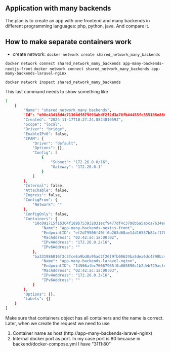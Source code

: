 ## Application with many backends

The plan is to create an app with one frontend and many backends in different programming languages: php, python, java. And compare it.

## How to make separate containers work
- create network:
```docker network create shared_network_many_backends```

```docker network connect shared_network_many_backends app-many-backends-nextjs-front```
```docker network connect shared_network_many_backends app-many-backends-laravel-nginx```

```docker network inspect shared_network_many_backends```

This last command needs to show something like

```bash
[
    {
        "Name": "shared_network_many_backends",
        "Id": "e98c43418d4c71304df879093abdf2f2d3a78fb44455fc555198e886730d962b",
        "Created": "2024-11-17T10:27:24.082481959Z",
        "Scope": "local",
        "Driver": "bridge",
        "EnableIPv6": false,
        "IPAM": {
            "Driver": "default",
            "Options": {},
            "Config": [
                {
                    "Subnet": "172.26.0.0/16",
                    "Gateway": "172.26.0.1"
                }
            ]
        },
        "Internal": false,
        "Attachable": false,
        "Ingress": false,
        "ConfigFrom": {
            "Network": ""
        },
        "ConfigOnly": false,
        "Containers": {
            "10c091715f1b364f189b753932031ecf9477df4c3700b5a5a5ca7634ec1bee33": {
                "Name": "app-many-backends-nextjs-front",
                "EndpointID": "ef2d79506f40ff0a263d68ae14d16557b84cf1784e0f3eece868b65fcd8f964e",
                "MacAddress": "02:42:ac:1a:00:02",
                "IPv4Address": "172.26.0.2/16",
                "IPv6Address": ""
            },
            "ba331986016f3c3fce6a9bd0a95ad2f26f9fb00624ba5dea6dc4798bc41ea90b": {
                "Name": "app-many-backends-laravel-nginx",
                "EndpointID": "14566afbc76667965f0a065890c1b2deb729acfcb4bab75eeebde5bac082d8a2",
                "MacAddress": "02:42:ac:1a:00:03",
                "IPv4Address": "172.26.0.3/16",
                "IPv6Address": ""
            }
        },
        "Options": {},
        "Labels": {}
    }
]
```

Make sure that containers object has all containers and the name is correct.
Later, when we create the request we need to use
1. Container name as host (http://app-many-backends-laravel-nginx)
2. Internal docker port as port. In my case port is 80 because in backend/docker-compose.yml I have "3111:80"